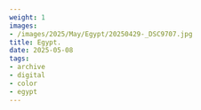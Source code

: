 ```yaml
---
weight: 1
images:
- /images/2025/May/Egypt/20250429-_DSC9707.jpg
title: Egypt.
date: 2025-05-08
tags:
- archive
- digital
- color
- egypt
---
```


